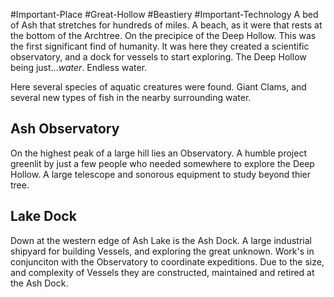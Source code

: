 #Important-Place #Great-Hollow #Beastiery #Important-Technology
A bed of Ash that stretches for hundreds of miles. A beach, as it were that rests at the bottom of the Archtree. On the precipice of the Deep Hollow. This was the first significant find of humanity. It was here they created a scientific observatory, and a dock for vessels   to start exploring. The Deep Hollow being just..._water_. Endless water.

Here several species of aquatic creatures were found. Giant Clams, and several new types of fish in the nearby surrounding water.

## Ash Observatory
On the highest peak of a large hill lies an Observatory. A humble project greenlit by just a few people who needed somewhere to explore the Deep Hollow. A large telescope and sonorous equipment to study beyond thier tree.

## Lake Dock
Down at the western edge of Ash Lake is the Ash Dock. A large industrial shipyard for building Vessels, and exploring the great unknown. Work's in conjunciton with the Observatory to coordinate expeditions. Due to the size, and complexity of Vessels they are constructed, maintained and retired at the Ash Dock.

